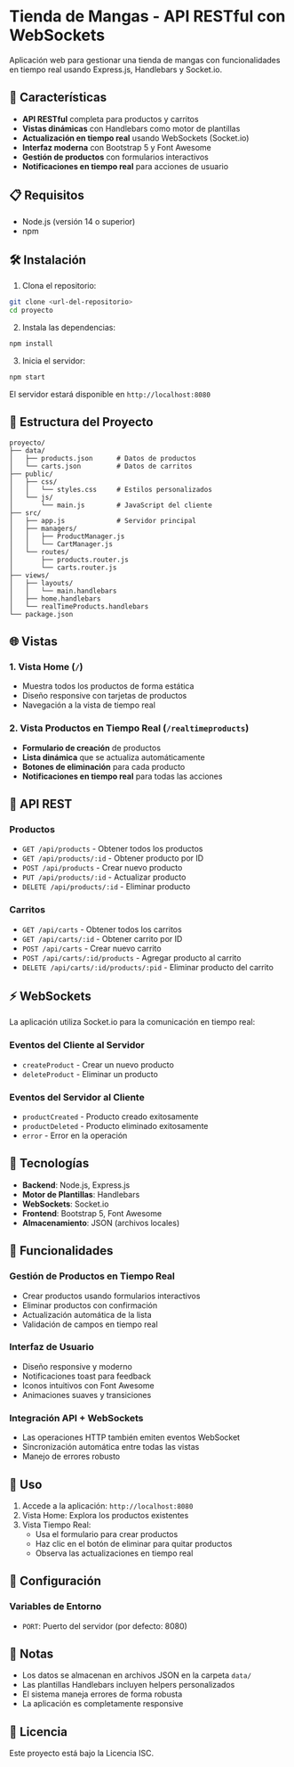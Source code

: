 # Tienda de Mangas - API RESTful con WebSockets

Aplicación web para gestionar una tienda de mangas con funcionalidades en tiempo real usando Express.js, Handlebars y Socket.io.

## 🚀 Características

- **API RESTful** completa para productos y carritos
- **Vistas dinámicas** con Handlebars como motor de plantillas
- **Actualización en tiempo real** usando WebSockets (Socket.io)
- **Interfaz moderna** con Bootstrap 5 y Font Awesome
- **Gestión de productos** con formularios interactivos
- **Notificaciones en tiempo real** para acciones de usuario

## 📋 Requisitos

- Node.js (versión 14 o superior)
- npm

## 🛠️ Instalación

1. Clona el repositorio:
```bash
git clone <url-del-repositorio>
cd proyecto
```

2. Instala las dependencias:
```bash
npm install
```

3. Inicia el servidor:
```bash
npm start
```

El servidor estará disponible en `http://localhost:8080`

## 📁 Estructura del Proyecto

```
proyecto/
├── data/
│   ├── products.json      # Datos de productos
│   └── carts.json         # Datos de carritos
├── public/
│   ├── css/
│   │   └── styles.css     # Estilos personalizados
│   └── js/
│       └── main.js        # JavaScript del cliente
├── src/
│   ├── app.js             # Servidor principal
│   ├── managers/
│   │   ├── ProductManager.js
│   │   └── CartManager.js
│   └── routes/
│       ├── products.router.js
│       └── carts.router.js
├── views/
│   ├── layouts/
│   │   └── main.handlebars
│   ├── home.handlebars
│   └── realTimeProducts.handlebars
└── package.json
```

## 🌐 Vistas

### 1. Vista Home (`/`)
- Muestra todos los productos de forma estática
- Diseño responsive con tarjetas de productos
- Navegación a la vista de tiempo real

### 2. Vista Productos en Tiempo Real (`/realtimeproducts`)
- **Formulario de creación** de productos
- **Lista dinámica** que se actualiza automáticamente
- **Botones de eliminación** para cada producto
- **Notificaciones en tiempo real** para todas las acciones

## 🔌 API REST

### Productos
- `GET /api/products` - Obtener todos los productos
- `GET /api/products/:id` - Obtener producto por ID
- `POST /api/products` - Crear nuevo producto
- `PUT /api/products/:id` - Actualizar producto
- `DELETE /api/products/:id` - Eliminar producto

### Carritos
- `GET /api/carts` - Obtener todos los carritos
- `GET /api/carts/:id` - Obtener carrito por ID
- `POST /api/carts` - Crear nuevo carrito
- `POST /api/carts/:id/products` - Agregar producto al carrito
- `DELETE /api/carts/:id/products/:pid` - Eliminar producto del carrito

## ⚡ WebSockets

La aplicación utiliza Socket.io para la comunicación en tiempo real:

### Eventos del Cliente al Servidor
- `createProduct` - Crear un nuevo producto
- `deleteProduct` - Eliminar un producto

### Eventos del Servidor al Cliente
- `productCreated` - Producto creado exitosamente
- `productDeleted` - Producto eliminado exitosamente
- `error` - Error en la operación

## 🎨 Tecnologías

- **Backend**: Node.js, Express.js
- **Motor de Plantillas**: Handlebars
- **WebSockets**: Socket.io
- **Frontend**: Bootstrap 5, Font Awesome
- **Almacenamiento**: JSON (archivos locales)

## 🚀 Funcionalidades

### Gestión de Productos en Tiempo Real
- Crear productos usando formularios interactivos
- Eliminar productos con confirmación
- Actualización automática de la lista
- Validación de campos en tiempo real

### Interfaz de Usuario
- Diseño responsive y moderno
- Notificaciones toast para feedback
- Iconos intuitivos con Font Awesome
- Animaciones suaves y transiciones

### Integración API + WebSockets
- Las operaciones HTTP también emiten eventos WebSocket
- Sincronización automática entre todas las vistas
- Manejo de errores robusto

## 📱 Uso

1. Accede a la aplicación: `http://localhost:8080`
2. Vista Home: Explora los productos existentes
3. Vista Tiempo Real: 
   - Usa el formulario para crear productos
   - Haz clic en el botón de eliminar para quitar productos
   - Observa las actualizaciones en tiempo real

## 🔧 Configuración

### Variables de Entorno
- `PORT`: Puerto del servidor (por defecto: 8080)

## 📝 Notas

- Los datos se almacenan en archivos JSON en la carpeta `data/`
- Las plantillas Handlebars incluyen helpers personalizados
- El sistema maneja errores de forma robusta
- La aplicación es completamente responsive

## 📄 Licencia

Este proyecto está bajo la Licencia ISC. 